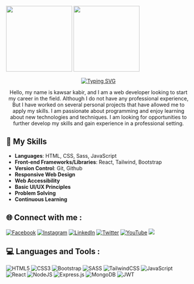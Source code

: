 <p>
<img height="180em" src="https://github-readme-stats-eight-theta.vercel.app/api?username=kawsarkabir&show_icons=true&theme=algolia&include_all_commits=true&count_private=true"/>
<img height="180em" src= "https://github-readme-stats.vercel.app/api/top-langs/?username=kawsarkabir&theme=algolia&hide_border=false&include_all_commits=false&count_private=false&layout=compact"/>
</p>


<div align='center'>
<a href="https://git.io/typing-svg"><img src="https://readme-typing-svg.demolab.com?font=+&size=22&pause=106&center=true&vCenter=true&width=435&lines=Front-end Developer;React Developer;MERN Stack Developer;Passonate For Software Enginner" alt="Typing SVG" />
</a>
<P>Hello, my name is kawsar kabir, and I am a web developer looking to start my career in the field. Although I do not have any professional experience, But I have worked on several personal projects that have allowed me to apply my skills. I am passionate about programming and enjoy learning about new technologies and techniques. I am looking for opportunities to further develop my skills and gain experience in a professional setting.</P>
</div>

## 🚀 My Skills

- **Languages**: HTML, CSS, Sass, JavaScript
- **Front-end Frameworks/Libraries**: React, Tailwind, Bootstrap
- **Version Control**: Git, Github
- **Responsive Web Design**
- **Web Accessibility**
- **Basic UI/UX Principles**
- **Problem Solving**
- **Continuous Learning**

## 🌐 Connect with me :

[![Facebook](https://camo.githubusercontent.com/2d1ffa69dd491ebeca01b2098cf8233dd09950ff5895abccd5b455ca442abc59/68747470733a2f2f696d672e736869656c64732e696f2f62616467652f46616365626f6f6b2d3138373746323f7374796c653d666f722d7468652d6261646765266c6f676f3d66616365626f6f6b266c6f676f436f6c6f723d7768697465)](https://facebook.com/devkawsarkabir) [![Instagram](https://img.shields.io/badge/-Instagram-%23E4405F?style=for-the-badge&logo=instagram&logoColor=white)](https://instagram.com/devkawsarkabir) [![LinkedIn](https://img.shields.io/badge/-LinkedIn-%230077B5?style=for-the-badge&logo=linkedin&logoColor=white)](https://linkedin.com/in/kawsarkabir) [![Twitter](https://img.shields.io/badge/Twitter-%231DA1F2?style=for-the-badge&logo=Twitter&logoColor=white)](https://twitter.com/devkawsarkabir) [![YouTube](https://img.shields.io/badge/YouTube-%23FF0000?style=for-the-badge&logo=YouTube&logoColor=white)](https://www.youtube.com/@kawsarkabir) [![](https://visitcount.itsvg.in/api?id=kawsarkabir&icon=5&color=6)](https://visitcount.itsvg.in)

## 💻 Languages and Tools :

![HTML5](https://img.shields.io/badge/html5-%23E34F26.svg?style=for-the-badge&logo=html5&logoColor=white) ![CSS3](https://img.shields.io/badge/css3-%231572B6.svg?style=for-the-badge&logo=css3&logoColor=white) ![Bootstrap](https://img.shields.io/badge/bootstrap-%23563D7C.svg?style=for-the-badge&logo=bootstrap&logoColor=white) ![SASS](https://img.shields.io/badge/SASS-hotpink.svg?style=for-the-badge&logo=SASS&logoColor=white) ![TailwindCSS](https://img.shields.io/badge/tailwindcss-%2338B2AC.svg?style=for-the-badge&logo=tailwind-css&logoColor=white) ![JavaScript](https://img.shields.io/badge/javascript-%23323330.svg?style=for-the-badge&logo=javascript&logoColor=%23F7DF1E) ![React](https://img.shields.io/badge/react-%2320232a.svg?style=for-the-badge&logo=react&logoColor=%2361DAFB) ![NodeJS](https://img.shields.io/badge/node.js-6DA55F?style=for-the-badge&logo=node.js&logoColor=white) ![Express.js](https://img.shields.io/badge/express.js-%23404d59.svg?style=for-the-badge&logo=express&logoColor=%2361DAFB) ![MongoDB](https://img.shields.io/badge/MongoDB-%234ea94b.svg?style=for-the-badge&logo=mongodb&logoColor=white) ![JWT](https://img.shields.io/badge/JWT-black?style=for-the-badge&logo=JSON%20web%20tokens)
